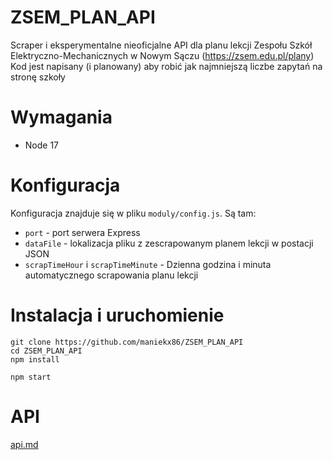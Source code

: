 # ZSEM_PLAN_API
Scraper i eksperymentalne nieoficjalne API dla planu lekcji Zespołu Szkół Elektryczno-Mechanicznych w Nowym Sączu (https://zsem.edu.pl/plany)<br>
Kod jest napisany (i planowany) aby robić jak najmniejszą liczbe zapytań na stronę szkoły


# Wymagania
- Node 17

# Konfiguracja
Konfiguracja znajduje się w pliku `moduly/config.js`. Są tam:
- `port` - port serwera Express
- `dataFile` - lokalizacja pliku z zescrapowanym planem lekcji w postacji JSON
- `scrapTimeHour` i `scrapTimeMinute` - Dzienna godzina i minuta automatycznego scrapowania planu lekcji

# Instalacja i uruchomienie
```
git clone https://github.com/maniekx86/ZSEM_PLAN_API
cd ZSEM_PLAN_API
npm install
```
```
npm start
```

# API
[api.md](docs/api.md)
